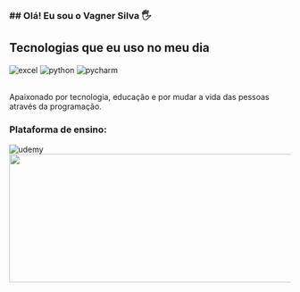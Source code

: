### ## Olá! Eu sou o Vagner Silva 🖐️

## Tecnologias que eu uso no meu dia

<div style="display: inline_block">
  <img align="center" alt="excel" src="https://img.shields.io/badge/Microsoft_Excel-217346?style=for-the-badge&logo=microsoft-excel&logoColor=white" />
  <img align="center" alt="python" src="https://img.shields.io/badge/Python-3776AB?style=for-the-badge&logo=python&logoColor=white" />
 <img align="center" alt="pycharm" src="https://img.shields.io/badge/PyCharm-000000.svg?&style=for-the-badge&logo=PyCharm&logoColor=white" />
 
</div><br/>

Apaixonado por tecnologia, educação e por mudar a vida das pessoas através da programação.

### Plataforma de ensino:
<img align="center" alt="udemy" src="https://img.shields.io/badge/Udemy-EC5252?style=for-the-badge&logo=Udemy&logoColor=white" />



<img alt="" height="230" width="1000" src="https://res.cloudinary.com/practicaldev/image/fetch/s--E4gnEuy_--/c_limit%2Cf_auto%2Cfl_progressive%2Cq_66%2Cw_880/https://dev-to-uploads.s3.amazonaws.com/uploads/articles/233m04x0r0lv60payria.gif" align="center" >


